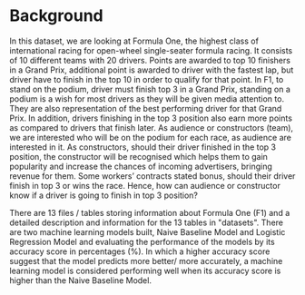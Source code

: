 # Background

In this dataset, we are looking at Formula One, the highest class of international racing for open-wheel single-seater formula racing. It consists of 10 different teams with 20 drivers. Points are awarded to top 10 finishers in a Grand Prix, additional point is awarded to driver with the fastest lap, but driver have to finish in the top 10 in order to qualify for that point. In F1, to stand on the podium, driver must finish top 3 in a Grand Prix, standing on a podium is a wish for most drivers as they will be given media attention to. They are also representation of the best performing driver for that Grand Prix. In addition, drivers finishing in the top 3 position also earn more points as compared to drivers that finish later. As audience or constructors (team), we are interested who will be on the podium for each race, as audience are interested in it. As constructors, should their driver finished in the top 3 position, the constructor will be recognised which helps them to gain popularity and increase the chances of incoming advertisers, bringing revenue for them. Some workers’ contracts stated bonus, should their driver finish in top 3 or wins the race. Hence, how can audience or constructor know if a driver is going to finish in top 3 position? 

There are 13 files / tables storing information about Formula One (F1) and a detailed description and information for the 13 tables in "datasets". There are two machine learning models built, Naive Baseline Model and Logistic Regression Model and evaluating the performance of the models by its accuracy score in percentages (%). In which a higher accuracy score suggest that the model predicts more better/ more accurately, a machine learning model is considered performing well when its accuracy score is higher than the Naive Baseline Model.  

